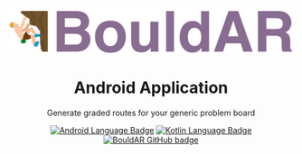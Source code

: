 <p style="text-align: center"><a href="https://github.com/BouldAR-Warwick"><img alt="BouldAR Logo" src="https://raw.githubusercontent.com/BouldAR-Warwick/pbrg-android/main/app/src/main/res/drawable/logo_purple.png" width="512"/></a></p>
<h1 style="text-align: center">Android Application</h1>

<p style="text-align: center">
Generate graded routes for your generic problem board
</p>

<p style="text-align: center">
  <a href="#"><img alt="Android Language Badge" src="https://badgen.net/badge/OS/Android?icon=https://raw.githubusercontent.com/BouldAR-Warwick/pbrg-android/main/app/src/main/assets/android.svg&color=3ddc84"/></a>
  <a href="#"><img alt="Kotlin Language Badge" src="https://badgen.net/badge/language/Kotlin?icon=https://raw.githubusercontent.com/BouldAR-Warwick/pbrg-android/main/app/src/main/assets/kotlin.svg&color=f18e33"/></a>
  <a href="https://github.com/BouldAR-Warwick"><img alt="BouldAR GitHub badge" src="https://badgen.net/badge/GitHub/BouldAR?icon=github&color=24292e"/></a>
</p>
